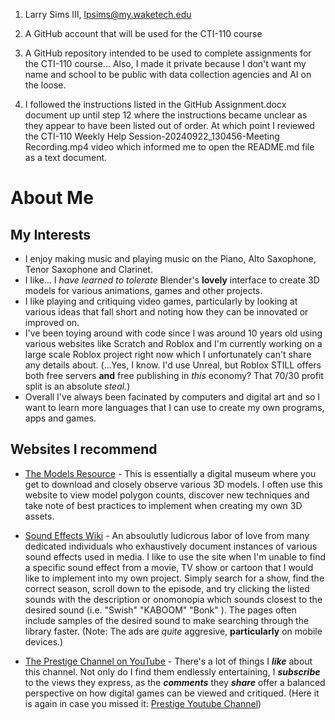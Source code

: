 1. Larry Sims III, lpsims@my.waketech.edu

2. A GitHub account that will be used for the CTI-110 course

3. A GitHub repository intended to be used to complete assignments for the CTI-110 course... Also, I made it private because I don't want my name and school to be public with data collection agencies and AI on the loose.

4. I followed the instructions listed in the GitHub Assignment.docx document up until step 12 where the instructions became unclear as they appear to have been listed out of order. At which point I reviewed the CTI-110 Weekly Help Session-20240922_130456-Meeting Recording.mp4 video which informed me to open the README.md file as a text document.

# About Me

## My Interests
* I enjoy making music and playing music on the Piano, Alto Saxophone, Tenor Saxophone and Clarinet.
* I like... I _have learned to tolerate_ Blender's **lovely** interface to create 3D models for various animations, games and other projects.
* I like playing and critiquing video games, particularly by looking at various ideas that fall short and noting how they can be innovated or improved on.
* I've been toying around with code since I was around 10 years old using various websites like Scratch and Roblox and I'm currently working on a large scale Roblox project right now which I unfortunately can't share any details about. (...Yes, I know. I'd use Unreal, but Roblox STILL offers both free servers **and** free publishing in _this_ economy? That 70/30 profit split is an absolute _steal._)
* Overall I've always been facinated by computers and digital art and so I want to learn more languages that I can use to create my own programs, apps and games. 

## Websites I recommend
 * [The Models Resource](https://www.models-resource.com/) - This is essentially a digital museum where you get to download and closely observe various 3D models. I often use this website to view model polygon counts, discover new techniques and take note of best practices to implement when creating my own 3D assets.
 
 * [Sound Effects Wiki](https://soundeffects.fandom.com/wiki/Sound_Effects_Wiki) - An absoulutly ludicrous labor of love from many dedicated individuals who exhaustively document instances of various sound effects used in media. I like to use the site when I'm unable to find a specific sound effect from a movie, TV show or cartoon that I would like to implement into my own project. Simply search for a show, find the correct season, scroll down to the episode, and try clicking the listed sounds with the description or onomonopia which sounds closest to the desired sound (i.e. "Swish" "KABOOM" "Bonk" ). The pages often include samples of the desired sound to make searching through the library faster. (Note: The ads are _quite_ aggresive, **particularly** on mobile devices.)
  
 * [The Prestige Channel on YouTube](https://youtube.com/@prestige8477?si=p115ZfXhyoWTNS1m) - There's a lot of things I _**like**_ about this channel. Not only do I find them endlessly entertaining, I _**subscribe**_ to the views they express, as the _**comments**_ they _**share**_ offer a balanced perspective on how digital games can be viewed and critiqued. (Here it is again in case you missed it: [Prestige Youtube Channel])

[Prestige Youtube Channel]: https://youtube.com/@prestige8477?si=p115ZfXhyoWTNS1m
